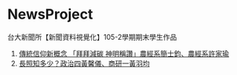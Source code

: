 # NewsProject
台大新聞所【新聞資料視覺化】105-2學期期末學生作品

1. <a href="https://pecu.github.io/NewsProject/team1/Rfinalproject.html" target="_blank">傳統信仰新概念 「拜拜減碳 神明稱讚」農經系簡士鈞、農經系許家瑜</a>
2. <a href="https://pecu.github.io/NewsProject/team2/Final.html" target="_blank">長照知多少？政治四黃馨儀、商研一黃羽均</a>
